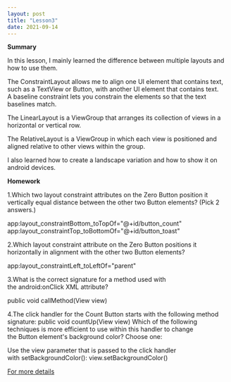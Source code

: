 ```yaml
---
layout: post
title: "Lesson3"
date: 2021-09-14
---
```

**Summary**

In this lesson, I mainly learned the difference between multiple layouts and how to use them.

The ConstraintLayout allows me to  align one UI element that contains text, such as a TextView or Button, with another UI element that contains text. A baseline constraint lets you constrain the elements so that the text baselines match.

The LinearLayout is a ViewGroup that arranges its collection of views in a horizontal or vertical row.

The RelativeLayout is a ViewGroup in which each view is positioned and aligned relative to other views within the group.

I also learned  how to create a landscape variation and how to show it on android devices.


**Homework**





1.Which two layout constraint attributes on the Zero Button position it vertically equal distance between the other two Button elements? (Pick 2 answers.)

app:layout_constraintBottom_toTopOf="@+id/button_count"
app:layout_constraintTop_toBottomOf="@+id/button_toast"

2.Which layout constraint attribute on the Zero Button positions it horizontally in alignment with the other two Button elements?

app:layout_constraintLeft_toLeftOf="parent"

3.What is the correct signature for a method used with the android:onClick XML attribute?

public void callMethod(View view)

4.The click handler for the Count Button starts with the following method signature:
public void countUp(View view)
Which of the following techniques is more efficient to use within this handler to change the Button element's background color? Choose one:

Use the view parameter that is passed to the click handler with setBackgroundColor(): view.setBackgroundColor()

[For more details](https://github.com/ColeFang/NeuCS5520_projects/blob/ph-pages/documents/lesson1.3.doc?raw=true)
